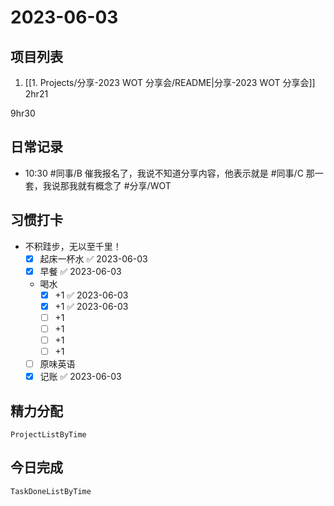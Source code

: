 # 2023-06-03

## 项目列表
1. [[1. Projects/分享-2023 WOT 分享会/README|分享-2023 WOT 分享会]] 2hr21

9hr30

## 日常记录
- 10:30 #同事/B 催我报名了，我说不知道分享内容，他表示就是 #同事/C 那一套，我说那我就有概念了 #分享/WOT 

## 习惯打卡
- 不积跬步，无以至千里！
	- [x] 起床一杯水 ✅ 2023-06-03
	- [x] 早餐 ✅ 2023-06-03
	-  喝水
		- [x] +1 ✅ 2023-06-03
		- [x] +1 ✅ 2023-06-03
		- [ ] +1
		- [ ] +1
		- [ ] +1
		- [ ] +1
	- [ ] 原味英语
	- [x] 记账 ✅ 2023-06-03

## 精力分配
```periodic-para
ProjectListByTime
```

## 今日完成
```periodic-para
TaskDoneListByTime
```
